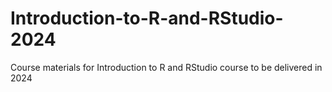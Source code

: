 # Introduction-to-R-and-RStudio-2024
Course materials for Introduction to R and RStudio course to be delivered in 2024
